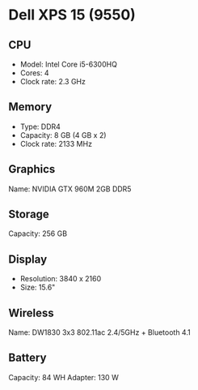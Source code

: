 # Dell XPS 15 (9550)

## CPU

- Model: Intel Core i5-6300HQ
- Cores: 4
- Clock rate: 2.3 GHz

## Memory

- Type: DDR4
- Capacity: 8 GB (4 GB x 2)
- Clock rate: 2133 MHz

## Graphics

Name: NVIDIA GTX 960M 2GB DDR5

## Storage

Capacity: 256 GB

## Display

- Resolution: 3840 x 2160
- Size: 15.6"

## Wireless

Name: DW1830 3x3 802.11ac 2.4/5GHz + Bluetooth 4.1

## Battery

Capacity: 84 WH
Adapter: 130 W
